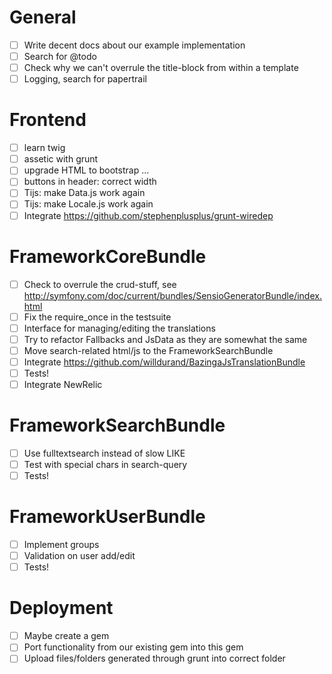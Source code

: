 # General

* [ ] Write decent docs about our example implementation
* [ ] Search for @todo
* [ ] Check why we can't overrule the title-block from within a template
* [ ] Logging, search for papertrail

# Frontend

* [ ] learn twig
* [ ] assetic with grunt
* [ ] upgrade HTML to bootstrap ...
* [ ] buttons in header: correct width
* [ ] Tijs: make Data.js work again
* [ ] Tijs: make Locale.js work again
* [ ] Integrate https://github.com/stephenplusplus/grunt-wiredep

# FrameworkCoreBundle

* [ ] Check to overrule the crud-stuff, see http://symfony.com/doc/current/bundles/SensioGeneratorBundle/index.html
* [ ] Fix the require_once in the testsuite
* [ ] Interface for managing/editing the translations
* [ ] Try to refactor Fallbacks and JsData as they are somewhat the same
* [ ] Move search-related html/js to the FrameworkSearchBundle
* [ ] Integrate https://github.com/willdurand/BazingaJsTranslationBundle
* [ ] Tests!
* [ ] Integrate NewRelic

# FrameworkSearchBundle

* [ ] Use fulltextsearch instead of slow LIKE
* [ ] Test with special chars in search-query
* [ ] Tests!

# FrameworkUserBundle

* [ ] Implement groups
* [ ] Validation on user add/edit
* [ ] Tests!

# Deployment

* [ ] Maybe create a gem
* [ ] Port functionality from our existing gem into this gem
* [ ] Upload files/folders generated through grunt into correct folder
